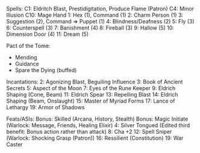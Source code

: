 
Spells:
  C1: Eldritch Blast, Prestidigitation, Produce Flame (Patron)
  C4: Minor Illusion
  C10: Mage Hand
  1: Hex (1), Command (1)
  2: Charm Person (1)
  3: Suggestion (2), Command => Puppet (1)
  4: Blindness/Deafness (2)
  5: Fly (3)
  6: Counterspell (3)
  7: Banishment (4)
  8: Fireball (3)
  9: Hallow (5)
  10: Dimension Door (4)
  11: Dream (5)

Pact of the Tome:
  - Mending
  - Guidance
  - Spare the Dying (buffed)

Incantations:
  2: Agonizing Blast, Beguiling Influence
  3: Book of Ancient Secrets
  5: Aspect of the Moon
  7: Eyes of the Rune Keeper
  9: Eldrich Shaping (Cone, Beam)
  11: Eldrich Spear
  13: Repelling Blast
  14: Eldrich Shaping (Beam, Onslaught)
  15: Master of Myriad Forms
  17: Lance of Lethargy
  19: Armor of Shadows

Feats/ASIs:
  Bonus: Skilled (Arcana, History, Stealth)
  Bonus: Magic Initiate (Warlock: Message, Friends, Healing Elixir)
  4: Silver Tongued (Edited third benefit: Bonus action rather than attack)
  8: Cha +2
  12: Spell Sniper (Warlock: Shocking Grasp (Patron))
  16: Ressilient (Constitution)
  19: War Caster


